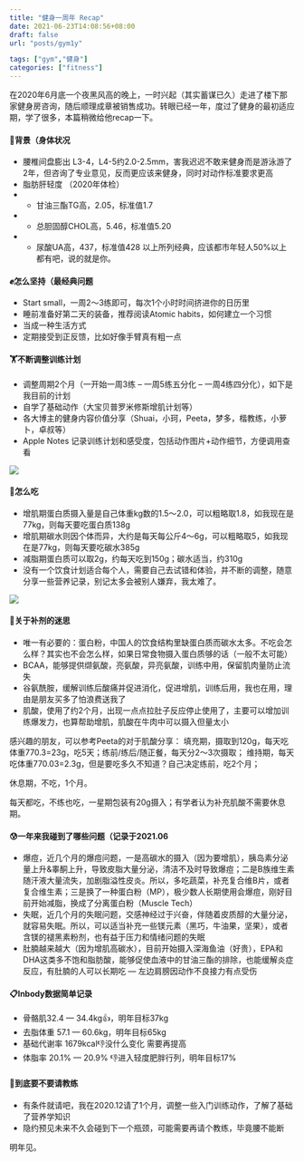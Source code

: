 ```yaml
---
title: "健身一周年 Recap"
date: 2021-06-23T14:08:56+08:00
draft: false
url: "posts/gym1y"

tags: ["gym","健身"]
categories: ["fitness"]
---
```


在2020年6月底一个夜黑风高的晚上，一时兴起（其实蓄谋已久）走进了楼下那家健身房咨询，随后顺理成章被销售成功。转眼已经一年，度过了健身的最初适应期，学了很多，本篇稍微给他recap一下。

#### 🥶背景（身体状况

- 腰椎间盘膨出 L3-4，L4-5约2.0-2.5mm，害我迟迟不敢来健身而是游泳游了2年，但咨询了专业意见，反而更应该来健身，同时对动作标准要求更高
- 脂肪肝轻度 （2020年体检）
- - 甘油三酯TG高，2.05，标准值1.7
- - 总胆固醇CHOL高，5.46，标准值5.20
- - 尿酸UA高，437，标准值428
以上所列经典，应该都市年轻人50%以上都有吧，说的就是你。

#### ✊怎么坚持（最经典问题

- Start small，一周2～3练即可，每次1个小时时间挤进你的日历里
- 睡前准备好第二天的装备，推荐阅读Atomic habits，如何建立一个习惯
- 当成一种生活方式
- 定期接受到正反馈，比如好像手臂真有粗一点

#### 🏋️不断调整训练计划

- 调整周期2个月（一开始一周3练 – 一周5练五分化 – 一周4练四分化），如下是我目前的计划
- 自学了基础动作（大宝贝普罗米修斯增肌计划等）
- 各大博主的健身内容价值分享（Shuai，小珂，Peeta，梦多，楷教练，小萝卜，卓叔等）
- Apple Notes 记录训练计划和感受度，包括动作图片+动作细节，方便调用查看

![](/img/gymflow.jpg)


#### 🥩怎么吃

- 增肌期蛋白质摄入量是自己体重kg数的1.5～2.0，可以粗略取1.8，如我现在是77kg，则每天要吃蛋白质138g
- 增肌期碳水则因个体而异，大约是每天每公斤4～6g，可以粗略取5，如我现在是77kg，则每天要吃碳水385g
- 减脂期蛋白质可以取2g，约每天吃到150g；碳水适当，约310g
- 没有一个饮食计划适合每个人，需要自己去试错和体验，并不断的调整，随意分享一些营养记录，别记太多会被别人嫌弃，我太难了。

![](/img/micro.png)


#### 🌚关于补剂的迷思

- 唯一有必要的：蛋白粉，中国人的饮食结构里缺蛋白质而碳水太多。不吃会怎么样？其实也不会怎么样，如果日常食物摄入蛋白质够的话（一般不太可能）
- BCAA，能够提供缬氨酸，亮氨酸，异亮氨酸，训练中用，保留肌肉量防止流失
- 谷氨酰胺，缓解训练后酸痛并促进消化，促进增肌，训练后用，我也在用，理由是朋友买多了怕浪费送我了
- 肌酸，使用了约2个月，出现一点点拉肚子反应停止使用了，主要可以增加训练爆发力，也算帮助增肌，肌酸在牛肉中可以摄入但量太小

感兴趣的朋友，可以参考Peeta的对于肌酸分享：
填充期，摄取到120g，每天吃体重770.3=23g，吃5天；练前/练后/随正餐，每天分2～3次摄取； 维持期，每天吃体重770.03=2.3g，但是要吃多久不知道？自己决定练前，吃2个月；

休息期，不吃，1个月。

每天都吃，不练也吃，一星期包装有20g摄入；有学者认为补充肌酸不需要休息期。

#### 😰一年来我碰到了哪些问题（记录于2021.06

- 爆痘，近几个月的爆痘问题，一是高碳水的摄入（因为要增肌），胰岛素分泌量上升&睾酮上升，导致皮脂大量分泌，清洁不及时导致爆痘；二是B族维生素随汗液大量流失，加剧脂溢性皮炎。所以，多吃蔬菜，补充复合维B片，或者复合维生素；三是换了一种蛋白粉（MP），极少数人长期使用会爆痘，刚好目前开始减脂，换成了分离蛋白粉（Muscle Tech）
- 失眠，近几个月的失眠问题，交感神经过于兴奋，伴随着皮质醇的大量分泌，就容易失眠。所以，可以适当补充一些镁元素（黑巧，牛油果，坚果），或者含镁的褪黑素粉剂，也有益于压力和情绪问题的失眠
- 肚腩越来越大（因为增肌高碳水），目前开始摄入深海鱼油（好贵），EPA和DHA这类多不饱和脂肪酸，能够促使血液中的甘油三酯的排除，也能缓解炎症反应，有肚腩的人可以长期吃
— 左边肩膀因动作不良接力有点受伤

#### 📋Inbody数据简单记录

- 骨骼肌32.4 — 34.4kg👍，明年目标37kg
- 去脂体重 57.1 — 60.6kg，明年目标65kg
- 基础代谢率 1679kcal👎没什么变化 需要再提高
- 体脂率 20.1% — 20.9% 👎进入轻度肥胖行列，明年目标17%

#### 🧢到底要不要请教练

- 有条件就请吧，我在2020.12请了1个月，调整一些入门训练动作，了解了基础了营养学知识
- 隐约预见未来不久会碰到下一个瓶颈，可能需要再请个教练，毕竟腰不能断

明年见。